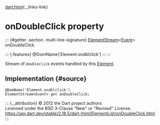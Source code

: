 [dart:html](../../dart-html/dart-html-library){._links-link}

onDoubleClick property
======================

::: {#getter .section .multi-line-signature}
[ElementStream](../elementstream-class)\<[Event](../event-class)\>
onDoubleClick

::: {.features}
\@DomName(\'Element.ondblclick\')
:::
:::

Stream of `doubleclick` events handled by this
[Element](../element-class).

Implementation {#source}
--------------

``` {.language-dart data-language="dart"}
@DomName('Element.ondblclick')
ElementStream<Event> get onDoubleClick;
```

::: {._attribution}
© 2012 the Dart project authors\
Licensed under the BSD 3-Clause \"New\" or \"Revised\" License.\
<https://api.dart.dev/stable/2.18.5/dart-html/ElementList/onDoubleClick.html>
:::
